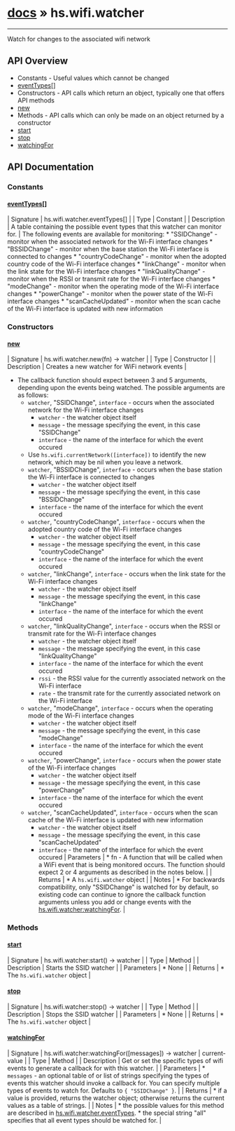 # [docs](index.md) » hs.wifi.watcher
---

Watch for changes to the associated wifi network

## API Overview
* Constants - Useful values which cannot be changed
* [eventTypes[]](#eventTypes[])
* Constructors - API calls which return an object, typically one that offers API methods
* [new](#new)
* Methods - API calls which can only be made on an object returned by a constructor
* [start](#start)
* [stop](#stop)
* [watchingFor](#watchingFor)

## API Documentation

### Constants

#### [eventTypes[]](#eventTypes[])
| Signature   | hs.wifi.watcher.eventTypes[]  |
| Type        | Constant |
| Description | A table containing the possible event types that this watcher can monitor for. |
  The following events are available for monitoring:
    * "SSIDChange"                   - monitor when the associated network for the Wi-Fi interface changes
    * "BSSIDChange"                  - monitor when the base station the Wi-Fi interface is connected to changes
    * "countryCodeChange"            - monitor when the adopted country code of the Wi-Fi interface changes
    * "linkChange"                   - monitor when the link state for the Wi-Fi interface changes
    * "linkQualityChange"            - monitor when the RSSI or transmit rate for the Wi-Fi interface changes
    * "modeChange"                   - monitor when the operating mode of the Wi-Fi interface changes
    * "powerChange"                  - monitor when the power state of the Wi-Fi interface changes
    * "scanCacheUpdated"             - monitor when the scan cache of the Wi-Fi interface is updated with new information

### Constructors

#### [new](#new)
| Signature   | hs.wifi.watcher.new(fn) -> watcher  |
| Type        | Constructor |
| Description | Creates a new watcher for WiFi network events |
   * The callback function should expect between 3 and 5 arguments, depending upon the events being watched.  The possible arguments are as follows:
       * `watcher`, "SSIDChange", `interface` - occurs when the associated network for the Wi-Fi interface changes
         * `watcher`   - the watcher object itself
         * `message`   - the message specifying the event, in this case "SSIDChange"
         * `interface` - the name of the interface for which the event occured
       * Use `hs.wifi.currentNetwork([interface])` to identify the new network, which may be nil when you leave a network.
       * `watcher`, "BSSIDChange", `interface` - occurs when the base station the Wi-Fi interface is connected to changes
         * `watcher`   - the watcher object itself
         * `message`   - the message specifying the event, in this case "BSSIDChange"
         * `interface` - the name of the interface for which the event occured
       * `watcher`, "countryCodeChange", `interface` - occurs when the adopted country code of the Wi-Fi interface changes
         * `watcher`   - the watcher object itself
         * `message`   - the message specifying the event, in this case "countryCodeChange"
         * `interface` - the name of the interface for which the event occured
       * `watcher`, "linkChange", `interface` - occurs when the link state for the Wi-Fi interface changes
         * `watcher`   - the watcher object itself
         * `message`   - the message specifying the event, in this case "linkChange"
         * `interface` - the name of the interface for which the event occured
       * `watcher`, "linkQualityChange", `interface` - occurs when the RSSI or transmit rate for the Wi-Fi interface changes
         * `watcher`   - the watcher object itself
         * `message`   - the message specifying the event, in this case "linkQualityChange"
         * `interface` - the name of the interface for which the event occured
         * `rssi`      - the RSSI value for the currently associated network on the Wi-Fi interface
         * `rate`      - the transmit rate for the currently associated network on the Wi-Fi interface
       * `watcher`, "modeChange", `interface` - occurs when the operating mode of the Wi-Fi interface changes
         * `watcher`   - the watcher object itself
         * `message`   - the message specifying the event, in this case "modeChange"
         * `interface` - the name of the interface for which the event occured
       * `watcher`, "powerChange", `interface` - occurs when the power state of the Wi-Fi interface changes
         * `watcher`   - the watcher object itself
         * `message`   - the message specifying the event, in this case "powerChange"
         * `interface` - the name of the interface for which the event occured
       * `watcher`, "scanCacheUpdated", `interface` - occurs when the scan cache of the Wi-Fi interface is updated with new information
         * `watcher`   - the watcher object itself
         * `message`   - the message specifying the event, in this case "scanCacheUpdated"
         * `interface` - the name of the interface for which the event occured
| Parameters |  * fn - A function that will be called when a WiFi event that is being monitored occurs. The function should expect 2 or 4 arguments as described in the notes below. | | Returns |  * A `hs.wifi.watcher` object | | Notes |  * For backwards compatibility, only "SSIDChange" is watched for by default, so existing code can continue to ignore the callback function arguments unless you add or change events with the [hs.wifi.watcher:watchingFor](#watchingFor). | 
### Methods

#### [start](#start)
| Signature   | hs.wifi.watcher:start() -> watcher  |
| Type        | Method |
| Description | Starts the SSID watcher |
| Parameters |  * None | | Returns |  * The `hs.wifi.watcher` object | 
#### [stop](#stop)
| Signature   | hs.wifi.watcher:stop() -> watcher  |
| Type        | Method |
| Description | Stops the SSID watcher |
| Parameters |  * None | | Returns |  * The `hs.wifi.watcher` object | 
#### [watchingFor](#watchingFor)
| Signature   | hs.wifi.watcher:watchingFor([messages]) -> watcher | current-value  |
| Type        | Method |
| Description | Get or set the specific types of wifi events to generate a callback for with this watcher. |
| Parameters |  * `messages` - an optional table of or list of strings specifying the types of events this watcher should invoke a callback for.  You can specify multiple types of events to watch for. Defaults to `{ "SSIDChange" }`. | | Returns |  * if a value is provided, returns the watcher object; otherwise returns the current values as a table of strings. | | Notes |  * the possible values for this method are described in [hs.wifi.watcher.eventTypes](#eventTypes). * the special string "all" specifies that all event types should be watched for. | 